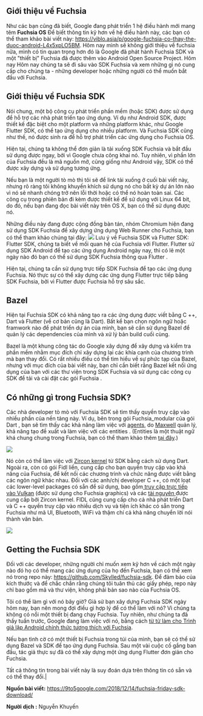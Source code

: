 ## Giới thiệu về Fuchsia
Như các bạn cũng đã biết, Google đang phát triển 1 hệ điều hành mới mang têm **Fuchsia OS**
Để biết thông tin kỹ hơn về hệ điều hành này, các bạn có thể tham khảo bài viết này: https://viblo.asia/p/google-fuchsia-co-thay-the-duoc-android-L4x5xpLO5BM. Hôm nay mình sẽ không giới thiệu về fuchsia nữa, mình có tin quan trọng hơn đó là Google đã phát hành Fuchsia SDK và một "thiết bị" Fuchsia  đã được thêm vào Android Open Source Project. Hôm nay Hôm nay chúng ta sẽ đi sâu vào SDK Fuchsia và xem những gì nó cung cấp cho chúng ta - những developer hoặc những người có thể muốn bắt đầu với Fuchsia.
## Giới thiệu về Fuchsia SDK
Nói chung, một bộ công cụ phát triển phần mềm (hoặc SDK) được sử dụng để hỗ trợ các nhà phát triển tạo ứng dụng. Ví dụ như Android SDK, được thiết kế đặc biệt cho một platform và những platform khác, như Google Flutter SDK, có thể tạo ứng dụng cho nhiều platform. Và Fuchsia SDK cũng như thế, nó được sinh ra để hỗ trợ phát triển các ứng dụng cho Fuchsia OS.

Hiện tại, chúng ta không thể đơn giản là tải xuống SDK Fuchsia và bắt đầu sử dụng được ngay, bởi vì Google chưa công khai nó. Tuy nhiên, vì phần lớn của Fuchsia đều là mã nguồn mở, cũng giống như Android vậy, SDK có thể được xây dựng và sử dụng tương ứng.

Nếu bạn là một người tò mò thì tôi sẽ để link tải xuống ở cuối bài viết này, nhưng rõ ràng tôi không khuyến khích sử dụng nó cho bất kỳ dự án lớn nào vì nó sẽ nhanh chóng trở nên lỗi thời hoặc có thể nó hoàn toàn sai. Các công cụ trong phiên bản đi kèm được thiết kế để sử dụng với Linux 64 bit, do đó, nếu bạn đang đọc bài viết này trên OS X, bạn có thể sử dụng được nó.

Những điều này đang được cộng đồng bàn tán, nhóm Chromium hiện đang sử dụng SDK Fuchsia để xây dựng ứng dụng Web Runner cho Fuchsia, bạn có thể tham khảo chúng tại đây:
![](https://images.viblo.asia/2ceb29be-508e-41ab-8f41-fad236539ae3.png)
Lưu ý về Fuchsia SDK và Flutter SDK:
Flutter SDK, chúng ta biết về mối quan hệ của Fuchsia với Flutter. Flutter sử dụng SDK Android để tạo các ứng dụng Android ngày nay, thì có lẽ một ngày nào đó bạn có thể sử dụng SDK Fuchsia thông qua Flutter .

Hiện tại, chúng ta cần sử dụng trực tiếp SDK Fuchsia để tạo các ứng dụng Fuchsia. Nó thực sự có thể xây dựng các ứng dụng Flutter trực tiếp bằng SDK Fuchsia, bởi vì Flutter được Fuchsia hỗ trợ sâu sắc.
## Bazel
Hiện tại Fuchsia SDK có khả năng tạo ra các ứng dụng được viết bằng C ++, Dart và Flutter (về cơ bản cũng là Dart). Bất kể bạn chọn ngôn ngữ hoặc framwork nào để phát triển dự án của mình, bạn sẽ cần sử dụng Bazel để quản lý các dependencies của mình và xử lý bản build cuối cùng.

Bazel là một khung công tác do Google xây dựng để xây dựng và kiểm tra phần mềm nhằm mục đích chỉ xây dựng lại các khía cạnh của chương trình mà bạn thay đổi. Có rất nhiều điều có thể tìm hiểu về sự phức tạp của Bazel, nhưng với mục đích của bài viết này, bạn chỉ cần biết rằng Bazel kết nối ứng dụng của bạn với các thư viện trong SDK Fuchsia và sử dụng các công cụ SDK để tải và cài đặt các gói Fuchsia .
## Có những gì trong Fuchsia SDK?
Các nhà developer tò mò với Fuchsia SDK sẽ tìm thấy quyền truy cập vào nhiều phần của nền tảng này. Ví dụ, bên trong gói Fuchsia_modular của gói Dart , bạn sẽ tìm thấy các khả năng làm việc với [agents](https://github.com/Skylled/fuchsia-sdk/blob/master/dart/fuchsia_modular/lib/src/agent/agent.dart), do [Maxwell](https://9to5google.com/2018/03/23/fuchsia-friday-maxwell/) quản lý, khả năng tạo đề xuất và làm việc với các entities . (Entities  là một thuật ngữ khá chung chung trong Fuchsia, bạn có thể tham khảo thêm [tại đây](https://9to5google.com/2018/02/09/fuchsia-friday-entities/).)

![](https://images.viblo.asia/fc4e7d43-ed9c-41a3-ab4c-0bf7f7c279d9.png)

Nó còn có thể làm việc với [Zircon kernel](https://9to5google.com/2018/03/16/fuchsia-friday-the-four-layers-of-fuchsia/)  từ SDK bằng cách sử dụng Dart. Ngoài ra, còn có gói Fidl liền, cung cấp cho bạn quyền truy cập vào khả năng của Fuchsia, để kết nối các chương trình và chức năng được viết bằng các ngôn ngữ khác nhau.
Đối với các anh/chị developer C ++, có một loạt các  lower-level packages có sẵn để sử dụng, bao gồm[ truy cập trực tiếp vào Vulkan](https://9to5google.com/2018/04/06/fuchsia-friday-graphics-gaming-and-vr-oh-my/) (được sử dụng cho Fuchsia graphics) và các [tài nguyên ](https://github.com/Skylled/fuchsia-sdk/tree/master/pkg/zx)được cung cấp bởi Zircon kernel. FIDL cũng cung cấp cho cả nhà phát triển Dart và C ++ quyền truy cập vào nhiều dịch vụ và tiện ích khác có sẵn trong Fuchsia như mã UI, Bluetooth, WiFi và thậm chí cả khả năng chuyển lời nói thành văn bản.

![](https://images.viblo.asia/94e3041d-d875-486b-bbeb-75d911872973.png)

## Getting the Fuchsia SDK
Đối với các developer, những người chỉ muốn xem kỹ hơn về cách một ngày nào đó họ có thể mang các ứng dụng của họ đến Fuchsia, bạn có thể xem nó trong repo này: https://github.com/Skylled/fuchsia-sdk. Để đảm bảo của kích thước và để chắc chắn rằng chúng tôi tuân thủ các giấy phép, repo này chỉ bao gồm mã và thư viện, không phải bản sao nào của  Fuchsia OS.

Tôi có thể làm gì với nó bây giờ?
Giả sử bạn xây dựng Fuchsia SDK ngày hôm nay, bạn nên mong đợi điều gì hợp lý để có thể làm với nó? Vì chúng ta không có nổi một thiết bị  đang chạy Fuchsia. Tuy nhiên, như chúng ta đã thấy tuần trước, Google đang làm việc với nó, bằng cách [từ từ làm cho Trình giả lập Android chính thức tương thích với Fuchsia](https://9to5google.com/2018/12/05/android-emulator-fuchsia-zircon/).

Nếu bạn tình cờ có một thiết bị Fuchsia trong túi của mình, bạn sẽ có thể sử dụng Bazel và SDK để tạo ứng dụng Fuchsia. Sau một vài cuộc cố gắng ban đầu, tác giả thực sự đã có thể xây dựng một ứng dụng Flutter đơn giản cho Fuchsia.

Tất cả thông tin trong bài viết này là suy đoán dựa trên thông tin có sẵn và có thể thay đổi.|

**Nguồn bài viết:** https://9to5google.com/2018/12/14/fuchsia-friday-sdk-download/

**Người dịch :** Nguyễn Khuyến